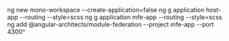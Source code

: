 ng new mono-workspace --create-application=false
ng g application host-app --routing --style=scss
ng g application mfe-app --routing --style=scss
ng add  @angular-architects/module-federation --project mfe-app --port 4300^
